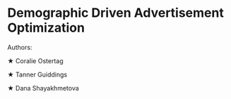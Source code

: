# Demographic Driven Advertisement Optimization





Authors:

★ Coralie Ostertag

★ Tanner Guiddings

★ Dana Shayakhmetova
